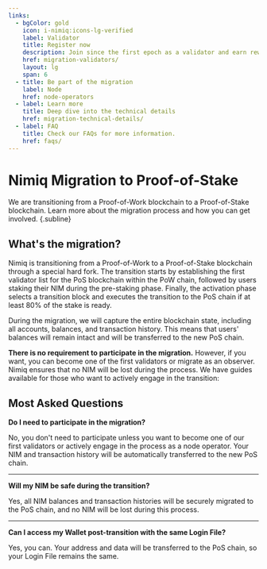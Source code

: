 ```yaml
---
links:
  - bgColor: gold
    icon: i-nimiq:icons-lg-verified
    label: Validator
    title: Register now
    description: Join since the first epoch as a validator and earn rewards.
    href: migration-validators/
    layout: lg
    span: 6
  - title: Be part of the migration
    label: Node
    href: node-operators
  - label: Learn more
    title: Deep dive into the technical details
    href: migration-technical-details/
  - label: FAQ
    title: Check our FAQs for more information.
    href: faqs/
---
```


# Nimiq Migration to Proof-of-Stake

We are transitioning from a Proof-of-Work blockchain to a Proof-of-Stake blockchain. Learn more about the migration process and how you can get involved. {.subline}

<Grid class="raw" :items="$frontmatter.links" mt-64 />

## What's the migration?

Nimiq is transitioning from a Proof-of-Work to a Proof-of-Stake blockchain through a special hard fork. The transition starts by establishing the first validator list for the PoS blockchain within the PoW chain, followed by users staking their NIM during the pre-staking phase. Finally, the activation phase selects a transition block and executes the transition to the PoS chain if at least 80% of the stake is ready.

During the migration, we will capture the entire blockchain state, including all accounts, balances, and transaction history. This means that users' balances will remain intact and will be transferred to the new PoS chain.

**There is no requirement to participate in the migration.** However, if you want, you can become one of the first validators or migrate as an observer. Nimiq ensures that no NIM will be lost during the process. We have guides available for those who want to actively engage in the transition:

## Most Asked Questions

**Do I need to participate in the migration?**

No, you don't need to participate unless you want to become one of our first validators or actively engage in the process as a node operator. Your NIM and transaction history will be automatically transferred to the new PoS chain.

---

**Will my NIM be safe during the transition?**

Yes, all NIM balances and transaction histories will be securely migrated to the PoS chain, and no NIM will be lost during this process.

---

**Can I access my Wallet post-transition with the same Login File?**

Yes, you can. Your address and data will be transferred to the PoS chain, so your Login File remains the same.
